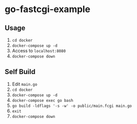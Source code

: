 # go-fastcgi-example

## Usage
1. `cd docker`
1. `docker-compose up -d`
1. Access to `localhost:8080`
1. `docker-compose down`

## Self Build
1. Edit `main.go`
1. `cd docker`
1. `docker-compose up -d`
1. `docker-compose exec go bash`
1. `go build -ldflags '-s -w' -o public/main.fcgi main.go`
1. `exit`
1. `docker-compose down`
